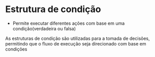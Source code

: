 # Estrutura de condição

- Permite executar diferentes ações com base em uma condição(verdadeira ou falsa)

As estruturas de condição são utilizadas para a tomada de decisões, permitindo que o fluxo de execução seja direcionado com base em condições